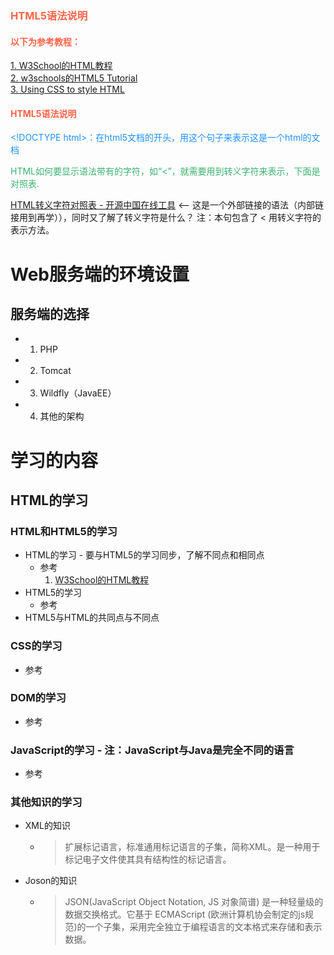 
<!DOCTYPE html>
<html>
<body>

<h3 style="color:Tomato;">HTML5语法说明</h3>

<h4 style="color:Tomato;">以下为参考教程：</h4>

<a href="http://www.w3school.com.cn/index.html">1. W3School的HTML教程</a> <br>
<a href="https://www.w3schools.com/html/default.asp">2. w3schools的HTML5 Tutorial</a> <br>
<a href="http://www.sagehill.net/docbookxsl/UsingCSS.html">3. Using CSS to style HTML</a>
<h4 style="color:Tomato;">HTML5语法说明</h4>
<p style="color:DodgerBlue;">&lt;!DOCTYPE html>：在html5文档的开头，用这个句子来表示这是一个html的文档</p>

<p style="color:MediumSeaGreen;">HTML如何要显示语法带有的字符，如“&lt;”，就需要用到转义字符来表示，下面是对照表.</p>
<a href="http://tool.oschina.net/commons?type=2">HTML转义字符对照表 - 开源中国在线工具</a>   &lt;-- 这是一个外部链接的语法（内部链接用到再学）），同时又了解了转义字符是什么？ 注：本句包含了 &lt; 用转义字符的表示方法。

</body>
</html>


# Web服务端的环境设置
## 服务端的选择
   * 1. PHP
   * 2. Tomcat
   * 3. Wildfly（JavaEE）
   * 4. 其他的架构
# 学习的内容
## HTML的学习

### HTML和HTML5的学习
   * HTML的学习 - 要与HTML5的学习同步，了解不同点和相同点
      - 参考
         1. [W3School的HTML教程](http://www.w3school.com.cn/index.html)<br>
   * HTML5的学习
      - 参考
   * HTML5与HTML的共同点与不同点
### CSS的学习
   - 参考
### DOM的学习
   - 参考
### JavaScript的学习 - 注：JavaScript与Java是完全不同的语言
   - 参考
### 其他知识的学习
   * XML的知识
      + >扩展标记语言，标准通用标记语言的子集，简称XML。是一种用于标记电子文件使其具有结构性的标记语言。
   * Joson的知识
      + >JSON(JavaScript Object Notation, JS 对象简谱) 是一种轻量级的数据交换格式。它基于 ECMAScript (欧洲计算机协会制定的js规范)的一个子集，采用完全独立于编程语言的文本格式来存储和表示数据。
